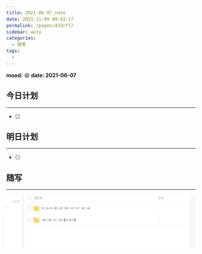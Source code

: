 ```yaml
---
title: 2021-06-07_note
date: 2021-11-09 09:03:17
permalink: /pages/433cff/
sidebar: auto
categories:
  - 随笔
tags:
  - 
---
```

**mood:** :smile:  																		**date: 2021-06-07**  
## 今日计划  
------
- [ ]  
## 明日计划  
------
- [ ]  
## 随写 
------

![image-20210607203430627](2021-06-07_note.assets/image-20210607203430627.png)
